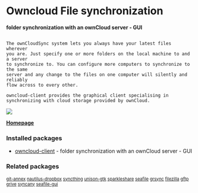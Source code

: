 # Owncloud File synchronization

__folder synchronization with an ownCloud server - GUI__

```

The ownCloudSync system lets you always have your latest files wherever
you are. Just specify one or more folders on the local machine to and a server
to synchronize to. You can configure more computers to synchronize to the same
server and any change to the files on one computer will silently and reliably
flow across to every other.

owncloud-client provides the graphical client specialising in
synchronizing with cloud storage provided by ownCloud.

```

![](https://screenshots.debian.net/thumbnail/owncloud-client/)


 **[Homepage](http://owncloud.org/sync-clients/)**

### Installed packages

* [owncloud-client](https://packages.debian.org/stretch/owncloud-client) - folder synchronization with an ownCloud server - GUI

### Related packages

<sub> [git-annex](https://packages.debian.org/stretch/git-annex) [nautilus-dropbox](https://packages.debian.org/stretch/nautilus-dropbox) [syncthing](https://packages.debian.org/stretch/syncthing) [unison-gtk](https://packages.debian.org/stretch/unison-gtk) [sparkleshare](https://packages.debian.org/stretch/sparkleshare) [seafile](https://packages.debian.org/stretch/seafile) [grsync](https://packages.debian.org/stretch/grsync) [filezilla](https://packages.debian.org/stretch/filezilla) [gftp](https://packages.debian.org/stretch/gftp) [grive](https://packages.debian.org/stretch/grive) [syncany](https://packages.debian.org/stretch/syncany) [seafile-gui](https://packages.debian.org/stretch/seafile-gui)  </sub>
